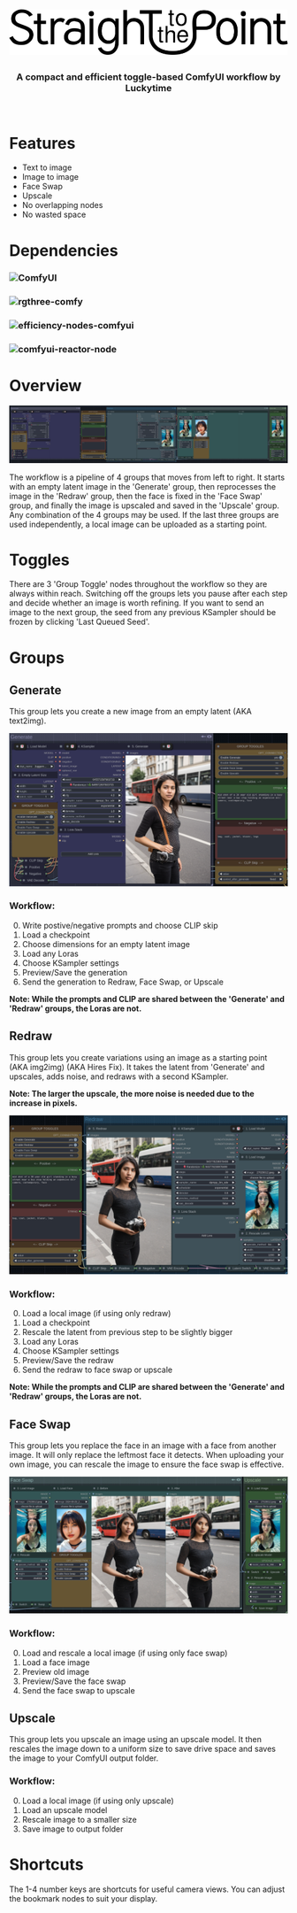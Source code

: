 <div align="center">

# ![Logo](images/STTP%20Logo.png)
### A compact and efficient toggle-based ComfyUI workflow by Luckytime
<br>
</div>

# Features

- Text to image
- Image to image
- Face Swap
- Upscale
- No overlapping nodes
- No wasted space

# Dependencies

### ![ComfyUI](https://github.com/comfyanonymous/ComfyUI)
### ![rgthree-comfy](https://github.com/rgthree/rgthree-comfy)
### ![efficiency-nodes-comfyui](https://github.com/jags111/efficiency-nodes-comfyui)
### ![comfyui-reactor-node](https://github.com/Gourieff/comfyui-reactor-node)

# Overview

<div align="center">

![Logo](images/STTP%20Workflow.png)
</div>

The workflow is a pipeline of 4 groups that moves from left to right. It starts with an empty latent image in the 'Generate' group, then reprocesses the image in the 'Redraw' group, then the face is fixed in the 'Face Swap' group, and finally the image is upscaled and saved in the 'Upscale' group. 
Any combination of the 4 groups may be used. If the last three groups are used independently, a local image can be uploaded as a starting point.

# Toggles

There are 3 'Group Toggle' nodes throughout the workflow so they are always within reach. Switching off the groups lets you pause after each step and decide whether an image is worth refining. If you want to send an image to the next group, the seed from any previous KSampler should be frozen by clicking 'Last Queued Seed'.

# Groups

## Generate

This group lets you create a new image from an empty latent (AKA text2img).

<div align="center">

![Logo](images/generate%20screenshot.png)
</div>

### Workflow:

0. Write postive/negative prompts and choose CLIP skip
1. Load a checkpoint
2. Choose dimensions for an empty latent image
3. Load any Loras
4. Choose KSampler settings
5. Preview/Save the generation
6. Send the generation to Redraw, Face Swap, or Upscale

**Note: While the prompts and CLIP are shared between the 'Generate' and 'Redraw' groups, the Loras are not.**

## Redraw

This group lets you create variations using an image as a starting point (AKA img2img) (AKA Hires Fix). It takes the latent from 'Generate' and upscales, adds noise, and redraws with a second KSampler.

**Note: The larger the upscale, the more noise is needed due to the increase in pixels.**

<div align="center">

![Logo](images/redraw%20screenshot.png)
</div>

### Workflow:

0. Load a local image (if using only redraw)
1. Load a checkpoint
2. Rescale the latent from previous step to be slightly bigger
3. Load any Loras
4. Choose KSampler settings
5. Preview/Save the redraw
6. Send the redraw to face swap or upscale

**Note: While the prompts and CLIP are shared between the 'Generate' and 'Redraw' groups, the Loras are not.**

## Face Swap

This group lets you replace the face in an image with a face from another image. It will only replace the leftmost face it detects. When uploading your own image, you can rescale the image to ensure the face swap is effective.

<div align="center">

![Logo](images/face%20swap%20&%20upscale%20screenshot.png)
</div>

### Workflow:

0. Load and rescale a local image (if using only face swap)
1. Load a face image
2. Preview old image
3. Preview/Save the face swap
4. Send the face swap to upscale

## Upscale

This group lets you upscale an image using an upscale model. It then rescales the image down to a uniform size to save drive space and saves the image to your ComfyUI output folder.

### Workflow:

0. Load a local image (if using only upscale)
1. Load an upscale model
2. Rescale image to a smaller size
3. Save image to output folder

# Shortcuts
The 1-4 number keys are shortcuts for useful camera views. You can adjust the bookmark nodes to suit your display.
